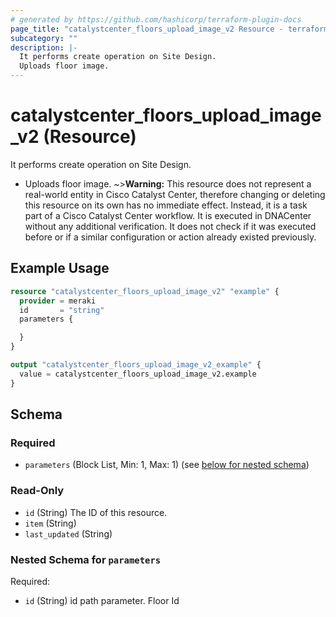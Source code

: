 ```yaml
---
# generated by https://github.com/hashicorp/terraform-plugin-docs
page_title: "catalystcenter_floors_upload_image_v2 Resource - terraform-provider-catalystcenter"
subcategory: ""
description: |-
  It performs create operation on Site Design.
  Uploads floor image.
---
```


# catalystcenter_floors_upload_image_v2 (Resource)

It performs create operation on Site Design.

- Uploads floor image.
~>**Warning:**
This resource does not represent a real-world entity in Cisco Catalyst Center, therefore changing or deleting this resource on its own has no immediate effect.
Instead, it is a task part of a Cisco Catalyst Center workflow. It is executed in DNACenter without any additional verification. It does not check if it was executed before or if a similar configuration or action already existed previously.

## Example Usage

```terraform
resource "catalystcenter_floors_upload_image_v2" "example" {
  provider = meraki
  id       = "string"
  parameters {

  }
}

output "catalystcenter_floors_upload_image_v2_example" {
  value = catalystcenter_floors_upload_image_v2.example
}
```

<!-- schema generated by tfplugindocs -->
## Schema

### Required

- `parameters` (Block List, Min: 1, Max: 1) (see [below for nested schema](#nestedblock--parameters))

### Read-Only

- `id` (String) The ID of this resource.
- `item` (String)
- `last_updated` (String)

<a id="nestedblock--parameters"></a>
### Nested Schema for `parameters`

Required:

- `id` (String) id path parameter. Floor Id

